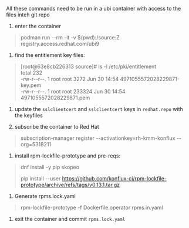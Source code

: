 

All these commands need to be run in a ubi container with access to the files inteh git repo

 1. enter the container  
>    podman run --rm -it -v $(pwd):/source:Z registry.access.redhat.com/ubi9
 1. find the entitlement key files:  
>    [root@63e8cb226313 source]#  ls -l /etc/pki/entitlement  
>    total 232  
>    -rw-r--r--. 1 root root   3272 Jun 30 14:54 4971055572028229871-key.pem  
>    -rw-r--r--. 1 root root 233324 Jun 30 14:54 4971055572028229871.pem  

 1. update the `sslclientcert` and `sslclientcert` keys in  `redhat.repo` with the keyfiles  

 1. subscribe the container to Red Hat  
>    subscription-manager register --activationkey=rh-kmm-konflux  --org=5318211

 1. install rpm-lockfile-prototype and pre-reqs:  
>    dnf install -y pip skopeo  
>
>    pip install --user https://github.com/konflux-ci/rpm-lockfile-prototype/archive/refs/tags/v0.13.1.tar.gz  

 1. Generate rpms.lock.yaml  
>    rpm-lockfile-prototype -f Dockerfile.operator rpms.in.yaml

 1. exit the container and commit `rpms.lock.yaml`
